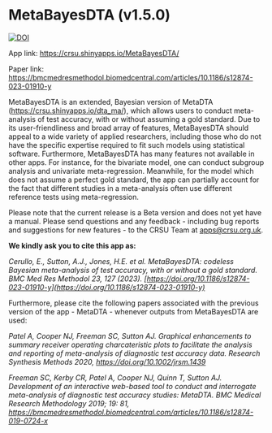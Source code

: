 # MetaBayesDTA (v1.5.0)

[![DOI](https://zenodo.org/badge/DOI/10.5281/zenodo.8371997.svg)](https://zenodo.org/doi/10.5281/zenodo.8371997)

App link: <https://crsu.shinyapps.io/MetaBayesDTA/>

Paper link: <https://bmcmedresmethodol.biomedcentral.com/articles/10.1186/s12874-023-01910-y>

MetaBayesDTA is an extended, Bayesian version of MetaDTA (<https://crsu.shinyapps.io/dta_ma/>), which allows users to conduct meta-analysis of test accuracy, with or without assuming a gold standard. Due to its user-friendliness and broad array of features, MetaBayesDTA should appeal to a wide variety of applied researchers, including those who do not have the specific expertise required to fit such models using statistical software. Furthermore, MetaBayesDTA has many features not available in other apps. For instance, for the bivariate model, one can conduct subgroup analysis and univariate meta-regression. Meanwhile, for the model which does not assume a perfect gold standard, the app can partially account for the fact that different studies in a meta-analysis often use different reference tests using meta-regression.

Please note that the current release is a Beta version and does not yet have a manual. Please send questions and any feedback - including bug reports and suggestions for new features - to the CRSU Team at [apps@crsu.org.uk](mailto:apps@crsu.org.uk).

**We kindly ask you to cite this app as:**

*Cerullo, E., Sutton, A.J., Jones, H.E. et al. MetaBayesDTA: codeless Bayesian meta-analysis of test accuracy, with or without a gold standard. BMC Med Res Methodol 23, 127 (2023). [https://doi.org/10.1186/s12874-023-01910-y](https://doi.org/10.1186/s12874-023-01910-y)*

Furthermore, please cite the following papers associated with the previous version of the app - MetaDTA - whenever outputs from MetaBayesDTA are used:

*Patel A, Cooper NJ, Freeman SC, Sutton AJ. Graphical enhancements to summary receiver operating charcateristic plots to facilitate the analysis and reporting of meta-analysis of diagnostic test accuracy data. Research Synthesis Methods 2020, <https://doi.org/10.1002/jrsm.1439>*

*Freeman SC, Kerby CR, Patel A, Cooper NJ, Quinn T, Sutton AJ. Development of an interactive web-based tool to conduct and interrogate meta-analysis of diagnostic test accuracy studies: MetaDTA. BMC Medical Research Methodology 2019; 19: 81, <https://bmcmedresmethodol.biomedcentral.com/articles/10.1186/s12874-019-0724-x>*
